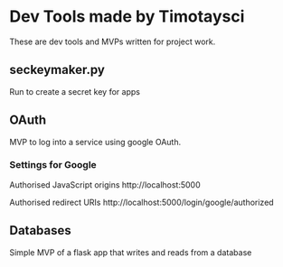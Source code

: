 # Dev Tools made by Timotaysci

These are dev tools and MVPs written for project work.


## seckeymaker.py

Run to create a secret key for apps


## OAuth

MVP to log into a service using google OAuth.

### Settings for Google 
Authorised JavaScript origins
http://localhost:5000

Authorised redirect URIs
http://localhost:5000/login/google/authorized


## Databases

Simple MVP of a flask app that writes and reads from a database
